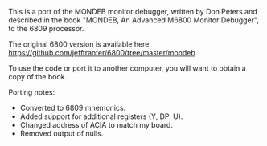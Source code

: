 This is a port of the MONDEB monitor debugger, written by Don Peters
and described in the book "MONDEB, An Advanced M6800 Monitor
Debugger", to the 6809 processor.

The original 6800 version is available here: https://github.com/jefftranter/6800/tree/master/mondeb

To use the code or port it to another computer, you will want to
obtain a copy of the book.

Porting notes:
- Converted to 6809 mnemonics.
- Added support for additional registers (Y, DP, U).
- Changed address of ACIA to match my board.
- Removed output of nulls.
